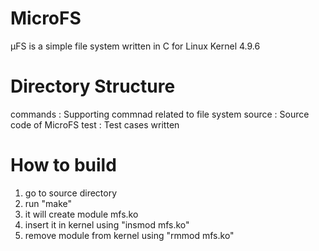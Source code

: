 # MicroFS
μFS is a simple file system written in C for Linux Kernel 4.9.6

# Directory Structure

commands :  Supporting commnad related to file system
source : Source code of MicroFS
test : Test cases written

# How to build

1. go to source directory
2. run "make"
3. it will create module mfs.ko
4. insert it in kernel using "insmod mfs.ko"
5. remove module from kernel using "rmmod mfs.ko"
